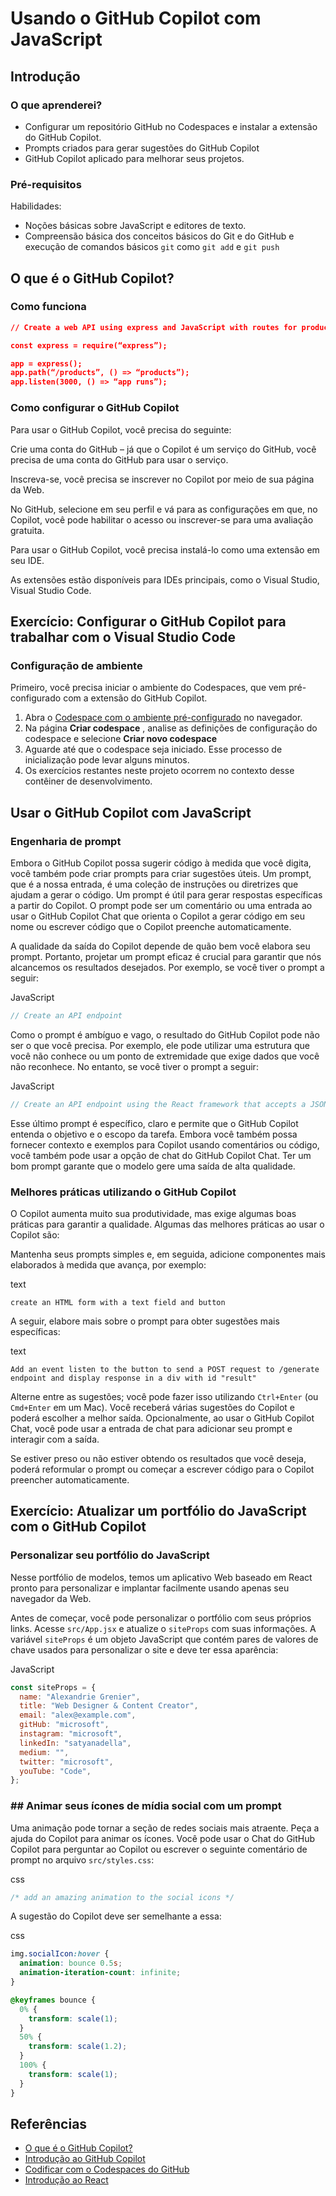 # Usando o GitHub Copilot com JavaScript

## Introdução
### O que aprenderei?

- Configurar um repositório GitHub no Codespaces e instalar a extensão do GitHub Copilot.
- Prompts criados para gerar sugestões do GitHub Copilot
- GitHub Copilot aplicado para melhorar seus projetos.

### Pré-requisitos

Habilidades:

- Noções básicas sobre JavaScript e editores de texto.
- Compreensão básica dos conceitos básicos do Git e do GitHub e execução de comandos básicos `git` como `git add` e `git push`

## O que é o GitHub Copilot?

### Como funciona

```json
// Create a web API using express and JavaScript with routes for products and customers
```


  ```json
  const express = require(“express”);
  
  app = express();
  app.path(“/products”, () => “products”);
  app.listen(3000, () => “app runs”);
  ```

### Como configurar o GitHub Copilot

Para usar o GitHub Copilot, você precisa do seguinte:

Crie uma conta do GitHub – já que o Copilot é um serviço do GitHub, você precisa de uma conta do GitHub para usar o serviço.

Inscreva-se, você precisa se inscrever no Copilot por meio de sua página da Web.

No GitHub, selecione em seu perfil e vá para as configurações em que, no Copilot, você pode habilitar o acesso ou inscrever-se para uma avaliação gratuita.

Para usar o GitHub Copilot, você precisa instalá-lo como uma extensão em seu IDE.

As extensões estão disponíveis para IDEs principais, como o Visual Studio, Visual Studio Code.

## Exercício: Configurar o GitHub Copilot para trabalhar com o Visual Studio Code
### Configuração de ambiente

Primeiro, você precisa iniciar o ambiente do Codespaces, que vem pré-configurado com a extensão do GitHub Copilot.

1. Abra o [Codespace com o ambiente pré-configurado](https://codespaces.new/MicrosoftDocs/mslearn-copilot-codespaces-javascript?quickstart=1) no navegador.
2. Na página **Criar codespace** , analise as definições de configuração do codespace e selecione **Criar novo codespace**
3. Aguarde até que o codespace seja iniciado. Esse processo de inicialização pode levar alguns minutos.
4. Os exercícios restantes neste projeto ocorrem no contexto desse contêiner de desenvolvimento.

## Usar o GitHub Copilot com JavaScript
### Engenharia de prompt

Embora o GitHub Copilot possa sugerir código à medida que você  digita, você também pode criar prompts para criar sugestões úteis. Um  prompt, que é a nossa entrada, é uma coleção de instruções ou diretrizes que ajudam a gerar o código. Um prompt é útil para gerar respostas  específicas a partir do Copilot. O prompt pode ser um comentário ou uma  entrada ao usar o GitHub Copilot Chat que orienta o Copilot a gerar  código em seu nome ou escrever código que o Copilot preenche  automaticamente.

A qualidade da saída do Copilot depende de quão bem você elabora seu  prompt. Portanto, projetar um prompt eficaz é crucial para garantir que  nós alcancemos os resultados desejados. Por exemplo, se você tiver o  prompt a seguir:

JavaScript 	

```javascript
// Create an API endpoint
```

Como o prompt é ambíguo e vago, o resultado do GitHub Copilot pode  não ser o que você precisa. Por exemplo, ele pode utilizar uma estrutura que você não conhece ou um ponto de extremidade que exige dados que  você não reconhece. No entanto, se você tiver o prompt a seguir:

JavaScript 	

```javascript
// Create an API endpoint using the React framework that accepts a JSON payload in a POST request
```

Esse último prompt é específico, claro e permite que o GitHub Copilot entenda o objetivo e o escopo da tarefa. Embora você também possa  fornecer contexto e exemplos para Copilot usando comentários ou código,  você também pode usar a opção de chat do GitHub Copilot Chat. Ter um bom prompt garante que o modelo gere uma saída de alta qualidade.

### Melhores práticas utilizando o GitHub Copilot

O Copilot aumenta muito sua produtividade, mas exige algumas boas  práticas para garantir a qualidade. Algumas das melhores práticas ao  usar o Copilot são:

Mantenha seus prompts simples e, em seguida, adicione componentes mais elaborados à medida que avança, por exemplo:

text 	

```text
create an HTML form with a text field and button
```

A seguir, elabore mais sobre o prompt para obter sugestões mais específicas:

text 	

```text
Add an event listen to the button to send a POST request to /generate endpoint and display response in a div with id "result"
```

Alterne entre as sugestões; você pode fazer isso utilizando `Ctrl+Enter` (ou `Cmd+Enter` em um Mac). Você receberá várias sugestões do Copilot e poderá escolher a melhor saída. Opcionalmente, ao usar o GitHub Copilot Chat, você pode usar a entrada de chat para adicionar seu prompt e interagir com a  saída.

Se estiver preso ou não estiver obtendo os resultados que você  deseja, poderá reformular o prompt ou começar a escrever código para o  Copilot preencher automaticamente.

## Exercício: Atualizar um portfólio do JavaScript com o GitHub Copilot
### Personalizar seu portfólio do JavaScript

Nesse portfólio de modelos, temos um aplicativo Web baseado em React  pronto para personalizar e implantar facilmente usando apenas seu  navegador da Web.

Antes de começar, você pode personalizar o portfólio com seus próprios links. Acesse `src/App.jsx` e atualize o `siteProps` com suas informações. A variável `siteProps` é um objeto JavaScript que contém pares de valores de chave usados para personalizar o site e deve ter essa aparência:

JavaScript 	

```javascript
const siteProps = {
  name: "Alexandrie Grenier",
  title: "Web Designer & Content Creator",
  email: "alex@example.com",
  gitHub: "microsoft",
  instagram: "microsoft",
  linkedIn: "satyanadella",
  medium: "",
  twitter: "microsoft",
  youTube: "Code",
};
```

### ## Animar seus ícones de mídia social com um prompt

Uma animação pode tornar a seção de redes sociais mais atraente. Peça a ajuda do Copilot para animar os ícones. Você pode usar o Chat do  GitHub Copilot para perguntar ao Copilot ou escrever o seguinte  comentário de prompt no arquivo `src/styles.css`:

css 	

```css
/* add an amazing animation to the social icons */
```

A sugestão do Copilot deve ser semelhante a essa:

css 	

```css
img.socialIcon:hover {
  animation: bounce 0.5s;
  animation-iteration-count: infinite;
}

@keyframes bounce {
  0% {
    transform: scale(1);
  }
  50% {
    transform: scale(1.2);
  }
  100% {
    transform: scale(1);
  }
}
```

## Referências

- [O que é o GitHub Copilot?](https://learn.microsoft.com/pt-br/shows/introduction-to-github-copilot/what-is-github-copilot-1-of-6?WT.mc_id=academic-105743-bethanycheum)
- [Introdução ao GitHub Copilot](https://learn.microsoft.com/pt-br/training/modules/introduction-to-github-copilot/?WT.mc_id=academic-105774-abrilu)
- [Codificar com o Codespaces do GitHub](https://learn.microsoft.com/pt-br/training/modules/code-with-github-codespaces/?WT.mc_id=academic-105774-abrilu)
- [Introdução ao React](https://learn.microsoft.com/pt-br/training/modules/react-get-started/?WT.mc_id=academic-105774-abrilu)